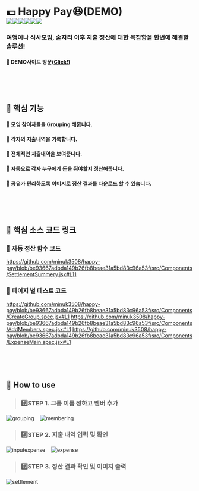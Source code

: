 # 💵 Happy Pay😆(DEMO) <br/><img src="https://img.shields.io/badge/React-61DAFB?style=flat-square&logo=React&logoColor=black"/><img src="https://img.shields.io/badge/Bootstrapap-7952B3?style=flat-square&logo=bootstrap&logoColor=white"/><img src="https://img.shields.io/badge/styled components-DB7093?style=flat-square&logo=styled-components&logoColor=white"/><img src="https://img.shields.io/badge/recoil-0075EB?style=for-the-badge&logo=recoil&logoColor=white"><img src="https://img.shields.io/badge/jest-C21325?style=for-the-badge&logo=jest&logoColor=white"><img src="https://img.shields.io/badge/Amazon AWS amplify-FF9900?style=flat-square&logo=AWS amplify&logoColor=white"/>
### 여행이나 식사모임, 술자리 이후 지출 정산에 대한 복잡함을 한번에 해결할 솔루션!
#### 🔗 DEMO사이트 방문([Click!](https://main.d241p40u8jvfq3.amplifyapp.com/))

<br/>
<br/>
<br/>

## 📍 핵심 기능
#### 📌 모임 참여자들을 Grouping 해줍니다.
#### 📌 각자의 지출내역을 기록합니다.
#### 📌 전체적인 지출내역을 보여줍니다.
#### 📌 자동으로 각자 누구에게 돈을 줘야할지 정산해줍니다. 
#### 📌 공유가 편리하도록 이미지로 정산 결과를 다운로드 할 수 있습니다.


<br/>
<br/>
<br/>

## 📍 핵심 소스 코드 링크
### 📌 자동 정산 함수 코드
https://github.com/minuk3508/happy-pay/blob/be93667adbda149b26fb8beae31a5bd83c96a53f/src/Components/SettlementSummery.jsx#L11

### 📌 페이지 별 테스트 코드
https://github.com/minuk3508/happy-pay/blob/be93667adbda149b26fb8beae31a5bd83c96a53f/src/Components/CreateGroup.spec.jsx#L1
https://github.com/minuk3508/happy-pay/blob/be93667adbda149b26fb8beae31a5bd83c96a53f/src/Components/AddMembers.spec.jsx#L1
https://github.com/minuk3508/happy-pay/blob/be93667adbda149b26fb8beae31a5bd83c96a53f/src/Components/ExpenseMain.spec.jsx#L1

<br/>
<br/>
<br/>

## 📍 How to use
> ### #️⃣STEP 1. 그룹 이름 정하고 멤버 추가

![grouping](https://user-images.githubusercontent.com/104561398/202110967-a9e4495a-73b2-4a35-816c-b20217e51d4d.png) &nbsp;&nbsp;
![membering](https://user-images.githubusercontent.com/104561398/202111709-122948b9-0585-44bd-80f9-9ef905e02285.png)

> ### #️⃣STEP 2. 지출 내역 입력 및 확인
![inputexpense](https://user-images.githubusercontent.com/104561398/202113977-f1ecf02a-9cb7-465d-92ab-26b3aa06f66f.png) &nbsp;&nbsp;
![expense](https://user-images.githubusercontent.com/104561398/202114612-8b4d77b3-0459-441b-a919-94fe82421f22.png)

> ### #️⃣STEP 3. 정산 결과 확인 및 이미지 출력
![settlement](https://user-images.githubusercontent.com/104561398/202115041-86c73dd3-d777-49df-9bd7-9a584a4903ac.png)
